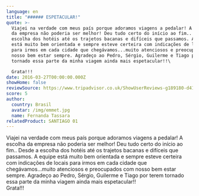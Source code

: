 ```yaml
---
language: en
title: "###### ESPETACULAR!"
quote: >-
  Viajei na verdade com meus país porque adoramos viagens a pedalar! A escolha
  da empresa não poderia ser melhor! Deu tudo certo do início ao fim.. Desde a
  escolha dos hotéis até os trajetos bacanas e difíceis que passamos. A equipe
  está muito bem orientada e sempre esteve certeira com indicações de locais
  para irmos em cada cidade que chegávamos...muito atenciosos e preocupados com
  nosso bem estar sempre. Agradeço ao Pedro, Sérgio, Guilerme e Tiago por terem
  tornado essa parte da minha viagem ainda mais espetacular!!\

  Grata!!!
date: 2016-03-27T00:00:00.000Z
showHome: false
reviewSource: https://www.tripadvisor.co.uk/ShowUserReviews-g189180-d4105907-r358936632-Top_Bike_tours_Portugal-Porto_Porto_District_Northern_Portugal.html
score: 5
author:
  country: Brasil
  avatar: /img/emmet.jpg
  name: Fernanda Tassara
relatedProduct: SANTIAGO 01
---
```

Viajei na verdade com meus país porque adoramos viagens a pedalar! A escolha da empresa não poderia ser melhor! Deu tudo certo do início ao fim.. Desde a escolha dos hotéis até os trajetos bacanas e difíceis que passamos. A equipe está muito bem orientada e sempre esteve certeira com indicações de locais para irmos em cada cidade que chegávamos...muito atenciosos e preocupados com nosso bem estar sempre. Agradeço ao Pedro, Sérgio, Guilerme e Tiago por terem tornado essa parte da minha viagem ainda mais espetacular!!\
Grata!!!